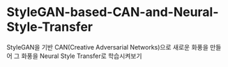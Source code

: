# StyleGAN-based-CAN-and-Neural-Style-Transfer
StyleGAN을 기반 CAN(Creative Adversarial Networks)으로 새로운 화풍을 만들어 그 화풍을 Neural Style Transfer로 학습시켜보기

